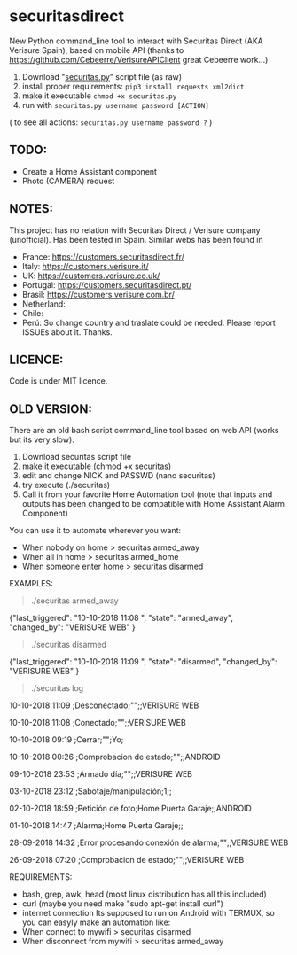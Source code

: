 # securitasdirect
New Python command_line tool to interact with Securitas Direct (AKA Verisure Spain), based on mobile API (thanks to https://github.com/Cebeerre/VerisureAPIClient great Cebeerre work...)

1. Download "[securitas.py](https://github.com/segalion/securitasdirect/raw/master/securitas.py)" script file (as raw)
2. install proper requirements:
`pip3 install requests xml2dict`
3. make it executable 
`chmod +x securitas.py`
4. run with 
`securitas.py username password [ACTION]`

( to see all actions:
`securitas.py username password ?` )


## TODO:
- Create a Home Assistant component
- Photo (CAMERA) request

## NOTES:

This project has no relation with Securitas Direct / Verisure company (unofficial).
Has been tested in Spain. Similar webs has been found in 
- France: https://customers.securitasdirect.fr/
- Italy: https://customers.verisure.it/
- UK: https://customers.verisure.co.uk/
- Portugal: https://customers.securitasdirect.pt/
- Brasil: https://customers.verisure.com.br/
- Netherland:
- Chile:
- Perú:
So change country and traslate could be needed. Please report ISSUEs about it. Thanks.


## LICENCE:
Code is under MIT licence.
 
  
   
    
     
       
        
         

## OLD VERSION:
There are an old bash script command_line tool based on web API (works but its very slow).

1. Download securitas script file
2. make it executable (chmod +x securitas)
3. edit and change NICK and PASSWD (nano securitas)
4. try execute (./securitas)
5. Call it from your favorite Home Automation tool (note that inputs and outputs has been changed to be compatible with Home Assistant Alarm Component)

You can use it to automate wherever you want:
- When nobody on home > securitas armed_away 
- When all in home > securitas armed_home
- When someone enter home > securitas disarmed

EXAMPLES:

>./securitas armed_away

{"last_triggered": "10-10-2018 11:08 ", "state": "armed_away", "changed_by": "VERISURE WEB" }

>./securitas disarmed

{"last_triggered": "10-10-2018 11:09 ", "state": "disarmed", "changed_by": "VERISURE WEB" }

>./securitas log

10-10-2018 11:09 ;Desconectado;"";;VERISURE WEB

10-10-2018 11:08 ;Conectado;"";;VERISURE WEB

10-10-2018 09:19 ;Cerrar;"";Yo;

10-10-2018 00:26 ;Comprobacion de estado;"";;ANDROID

09-10-2018 23:53 ;Armado día;"";;VERISURE WEB

03-10-2018 23:12 ;Sabotaje/manipulación;1;;

02-10-2018 18:59 ;Petición de foto;Home Puerta Garaje;;ANDROID

01-10-2018 14:47 ;Alarma;Home Puerta Garaje;;

28-09-2018 14:32 ;Error procesando conexión de alarma;"";;VERISURE WEB

26-09-2018 07:20 ;Comprobacion de estado;"";;VERISURE WEB


REQUIREMENTS:
- bash, grep, awk, head (most linux distribution has all this included)
- curl (maybe you need make "sudo apt-get install curl")
- internet connection
Its supposed to run on Android with TERMUX, so you can easyly make an automation like:
- When connect to mywifi > securitas disarmed
- When disconnect from mywifi > securitas armed_away

